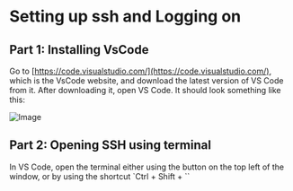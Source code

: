# Setting up ssh and Logging on

## Part 1: Installing VsCode

Go to [https://code.visualstudio.com/](https://code.visualstudio.com/), which is the VsCode website, and download the latest version of VS Code from it. 
After downloading it, open VS Code. It should look something like this: 

![Image](https://arugoa.github.io/cse15l-lab-reports/vscode.png)


## Part 2: Opening SSH using terminal

In VS Code, open the terminal either using the button on the top left of the window, or by using the shortcut `Ctrl + Shift + \``
